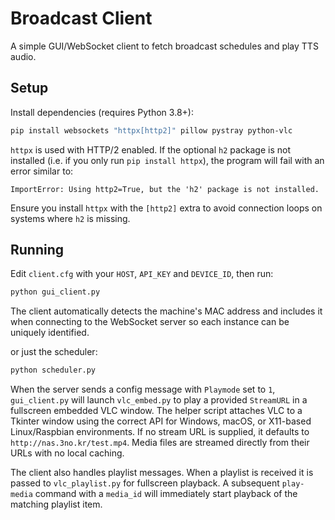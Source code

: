 # Broadcast Client

A simple GUI/WebSocket client to fetch broadcast schedules and play TTS audio.

## Setup

Install dependencies (requires Python 3.8+):

```bash
pip install websockets "httpx[http2]" pillow pystray python-vlc
```

`httpx` is used with HTTP/2 enabled. If the optional `h2` package is not installed
(i.e. if you only run `pip install httpx`), the program will fail with an error
similar to:

```
ImportError: Using http2=True, but the 'h2' package is not installed.
```

Ensure you install `httpx` with the `[http2]` extra to avoid connection loops on
systems where `h2` is missing.

## Running

Edit `client.cfg` with your `HOST`, `API_KEY` and `DEVICE_ID`, then run:

```bash
python gui_client.py
```

The client automatically detects the machine's MAC address and includes it when
connecting to the WebSocket server so each instance can be uniquely
identified.

or just the scheduler:

```bash
python scheduler.py
```

When the server sends a config message with `Playmode` set to `1`,
`gui_client.py` will launch `vlc_embed.py` to play a provided `StreamURL`
in a fullscreen embedded VLC window. The helper script attaches VLC to a
Tkinter window using the correct API for Windows, macOS, or X11-based
Linux/Raspbian environments.
If no stream URL is supplied, it defaults to `http://nas.3no.kr/test.mp4`.
Media files are streamed directly from their URLs with no local caching.

The client also handles playlist messages. When a playlist is received it
is passed to `vlc_playlist.py` for fullscreen playback. A subsequent
`play-media` command with a `media_id` will immediately start playback of
the matching playlist item.
